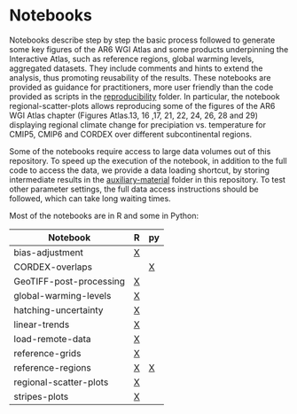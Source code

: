 # Notebooks

Notebooks describe step by step the basic process followed to generate some key figures of the AR6 WGI Atlas and some products underpinning the Interactive Atlas, such as reference regions, global warming levels, aggregated datasets. They include comments and hints to extend the analysis, thus promoting reusability of the results. These notebooks are provided as guidance for practitioners, more user friendly than the code provided as scripts in the [reproducibility](../reproducibility) folder. In particular, the notebook regional-scatter-plots allows reproducing some of the figures of the AR6 WGI Atlas chapter (Figures Atlas.13, 16 ,17, 21, 22, 24, 26, 28 and 29) displaying regional climate change for precipiation vs. temperature for CMIP5, CMIP6 and CORDEX over different subcontinental regions. 

Some of the notebooks require access to large data volumes out of this repository. To speed up the execution of the notebook, in addition to the full code to access the data, we provide a data loading shortcut, by storing intermediate results in the [auxiliary-material](auxiliary-material) folder in this repository. To test other parameter settings, the full data access instructions should be followed, which can take long waiting times.

Most of the notebooks are in R and some in Python:

Notebook | R | py
------------------------|------------------------------------------|---
bias-adjustment         | [X](./bias-adjustment_R.ipynb)           |
CORDEX-overlaps         |                                          | [X](./CORDEX-overlaps_Python.ipynb)
GeoTIFF-post-processing | [X](./GeoTIFF-post-processing_R.ipynb)   |
global-warming-levels   | [X](./global-warming-levels_R.ipynb)     |
hatching-uncertainty    | [X](./hatching-uncertainty_R.ipynb)      |
linear-trends           | [X](./linear-trends_R.ipynb)             |
load-remote-data        | [X](./load-remote-data_R.ipynb)          |
reference-grids         | [X](./reference-grids_R.ipynb)           | 
reference-regions       | [X](./reference-regions_R.ipynb)         | [X](./reference-regions_Python.ipynb) 
regional-scatter-plots  | [X](./regional-scatter-plots_R.ipynb)    |
stripes-plots           | [X](./stripes-plots_R.ipynb)             |


